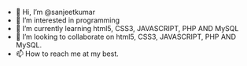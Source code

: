 - 👋 Hi, I’m @sanjeetkumar
- 👀 I’m interested in programming
- 🌱 I’m currently learning html5, CSS3, JAVASCRIPT, PHP AND MySQL
- 💞️ I’m looking to collaborate on html5, CSS3, JAVASCRIPT, PHP AND MySQL.
- 📫 How to reach me at my best.

<!---
sanjeetkumar1110/sanjeetkumar1110 is a ✨ special ✨ repository because its `README.md` (this file) appears on your GitHub profile.
You can click the Preview link to take a look at your changes.
--->
